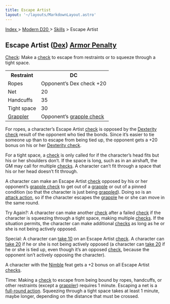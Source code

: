 ```yaml
---
title: Escape Artist
layout: '~/layouts/MarkdownLayout.astro'
---
```


[ Index ](/) > [ Modern D20 ](/modern.d20.srd) > [Skills](/modern.d20.srd/skills) > Escape Artist

## Escape Artist ([Dex](/modern.d20.srd/basics/ability.scores)) [Armor Penalty](/modern.d20.srd/equipment/armor.general)

[Check](/modern.d20.srd/skills/skill.basics.php#skill): Make a
[check](/modern.d20.srd/skills/skill.basics.php#skill) to escape from
restraints or to squeeze through a tight space.


<table> <tr><th> Restraint</th> <th>DC </th></tr> <tr><td> Ropes</td><td> Opponent’s Dex check +20 </td></tr> <tr class="shaded"><td> Net</td><td> 20 </td></tr> <tr><td> Handcuffs</td><td> 35 </td></tr> <tr class="shaded"><td> Tight space</td><td> 30</td></tr> <tr><td> <a href="/modern.d20.srd/combat/grapple">Grappler</a></td> <td> Opponent’s <a href="/modern.d20.srd/combat/grapple">grapple check</a></td> </tr> </table>


For ropes, a character’s Escape Artist
[check](/modern.d20.srd/skills/skill.basics.php#skill) is opposed by the
[Dexterity check](/modern.d20.srd/skills/skill.basics) result of the opponent
who tied the bonds. Since it’s easier to tie someone up than to escape from
being tied up, the opponent gets a +20 bonus on his or her [Dexterity check](/modern.d20.srd/skills/skill.basics).

For a tight space, a [check](/modern.d20.srd/skills/skill.basics.php#skill) is
only called for if the character’s head fits but his or her shoulders don’t.
If the space is long, such as in an airshaft, the GM may call for multiple
[checks](/modern.d20.srd/skills/skill.basics.php#skill). A character can’t fit
through a space that his or her head doesn’t fit through.

A character can make an Escape Artist
[check](/modern.d20.srd/skills/skill.basics.php#skill) opposed by his or her
opponent’s [grapple check](/modern.d20.srd/combat/grapple) to get out of a
[grapple](/modern.d20.srd/combat/grapple) or out of a pinned condition (so
that the character is just being [grappled](/modern.d20.srd/combat/grapple)).
Doing so is an [attack action](/modern.d20.srd/combat/attack.actions), so if
the character escapes the [grapple](/modern.d20.srd/combat/grapple) he or she
can move in the same round.

Try Again?: A character can make another
[check](/modern.d20.srd/skills/skill.basics.php#skill) after a failed
[check](/modern.d20.srd/skills/skill.basics.php#skill) if the character is
squeezing through a tight space, making multiple
[checks](/modern.d20.srd/skills/skill.basics.php#skill). If the situation
permits, the character can make additional
[checks](/modern.d20.srd/skills/skill.basics.php#skill) as long as he or she
is not being actively opposed.

Special: A character can [take 10](/modern.d20.srd/skills/skill.basics.php#take10) on an Escape Artist
[check](/modern.d20.srd/skills/skill.basics.php#skill). A character can [take 20](/modern.d20.srd/skills/skill.basics.php#take20) if he or she is not being
actively opposed (a character can [take 20](/modern.d20.srd/skills/skill.basics.php#take20) if he or she is tied up,
even though it’s an opposed
[check](/modern.d20.srd/skills/skill.basics.php#skill), because the opponent
isn’t actively opposing the character).

A character with the [Nimble](/modern.d20.srd/feats/nimble) feat gets a +2
bonus on all Escape Artist
[checks](/modern.d20.srd/skills/skill.basics.php#skill).

Time: Making a [check](/modern.d20.srd/skills/skill.basics.php#skill) to
escape from being bound by ropes, handcuffs, or other restraints (except a
[grappler](/modern.d20.srd/combat/grapple)) requires 1 minute. Escaping a net
is a [full-round action](/modern.d20.srd/combat/full.round.actions). Squeezing
through a tight space takes at least 1 minute, maybe longer, depending on the
distance that must be crossed.

